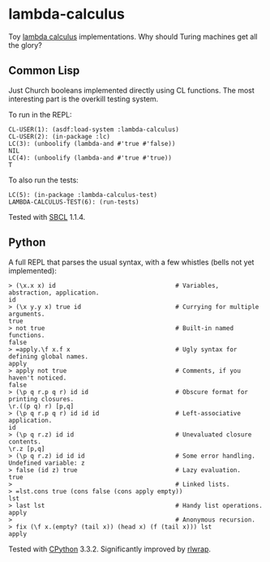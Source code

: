 # lambda-calculus

Toy [lambda calculus](https://en.wikipedia.org/wiki/Lambda_calculus) implementations. Why should Turing machines get all the glory?

## Common Lisp

Just Church booleans implemented directly using CL functions. The most interesting part is the overkill testing system.

To run in the REPL:

    CL-USER(1): (asdf:load-system :lambda-calculus)
    CL-USER(2): (in-package :lc)
    LC(3): (unboolify (lambda-and #'true #'false))
    NIL
    LC(4): (unboolify (lambda-and #'true #'true))
    T

To also run the tests:

    LC(5): (in-package :lambda-calculus-test)
    LAMBDA-CALCULUS-TEST(6): (run-tests)

Tested with [SBCL](http://www.sbcl.org/) 1.1.4.

## Python

A full REPL that parses the usual syntax, with a few whistles (bells not yet implemented):

    > (\x.x x) id                                 # Variables, abstraction, application.
    id
    > (\x y.y x) true id                          # Currying for multiple arguments.
    true
    > not true                                    # Built-in named functions.
    false
    > =apply.\f x.f x                             # Ugly syntax for defining global names.
    apply
    > apply not true                              # Comments, if you haven't noticed.
    false
    > (\p q r.p q r) id id                        # Obscure format for printing closures.
    \r.((p q) r) [p,q]
    > (\p q r.p q r) id id id                     # Left-associative application.
    id
    > (\p q r.z) id id                            # Unevaluated closure contents.
    \r.z [p,q]
    > (\p q r.z) id id id                         # Some error handling.
    Undefined variable: z
    > false (id z) true                           # Lazy evaluation.
    true
    >                                             # Linked lists.
    > =lst.cons true (cons false (cons apply empty))
    lst
    > last lst                                    # Handy list operations.
    apply
    >                                             # Anonymous recursion.
    > fix (\f x.(empty? (tail x)) (head x) (f (tail x))) lst
    apply

Tested with [CPython](http://python.org/) 3.3.2. Significantly improved by [rlwrap](http://utopia.knoware.nl/~hlub/rlwrap/).
